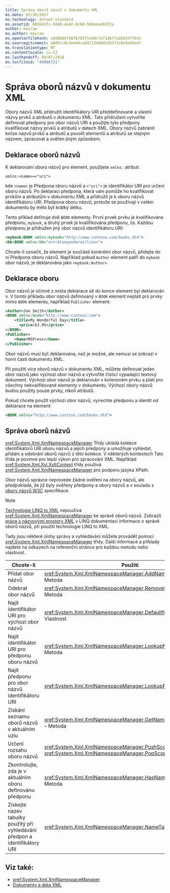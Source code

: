 ```yaml
---
title: Správa oborů názvů v dokumentu XML
ms.date: 03/30/2017
ms.technology: dotnet-standard
ms.assetid: 682643fc-b848-4e42-8c0d-50deeaeb5f2a
author: mairaw
ms.author: mairaw
ms.openlocfilehash: c8d08d6fd6fb783f5cb8c7e714bffa2b655ffb41
ms.sourcegitcommit: a885cc8c3e444ca6471348893d5373c6e9e49a47
ms.translationtype: MT
ms.contentlocale: cs-CZ
ms.lasthandoff: 09/07/2018
ms.locfileid: "44066721"
---
```

# <a name="managing-namespaces-in-an-xml-document"></a>Správa oborů názvů v dokumentu XML
Obory názvů XML přidružit identifikátory URI předdefinované a vlastní názvy prvků a atributů v dokumentu XML. Tato přidružení vytvoříte definovat předpony pro obor názvů URI a použijte tyto předpony kvalifikovat názvy prvků a atributů v datech XML. Obory názvů zabránit kolize názvů prvků a atributů a povolit elementů a atributů se stejným názvem, zpracovat a ověřen jiným způsobem.  
  
<a name="declare"></a>   
## <a name="declaring-namespaces"></a>Deklarace oborů názvů  
 K deklarování oboru názvů pro element, použijete `xmlns:` atribut:  
  
 `xmlns:<name>=<"uri">`  
  
 kde `<name>` je Předpona oboru názvů a `<"uri">` je identifikátor URI pro určení oboru názvů. Po deklaraci předpona, která vám pomůže ho kvalifikovat prvkům a atributům v dokumentu XML a přidružit je k oboru názvů identifikátoru URI. Předpona oboru názvů, protože se používají v celém dokumentu by mělo být krátký délku.  
  
 Tento příklad definuje dvě `BOOK` elementy. První prvek prvku je kvalifikována předponu, `mybook`, a druhý prvek je kvalifikována předponu, `bb`. Každou předponu je přidružen jiný obor názvů identifikátoru URI:  
  
```xml  
<mybook:BOOK xmlns:mybook="http://www.contoso.com/books.dtd">  
<bb:BOOK xmlns:bb="urn:blueyonderairlines">  
```  
  
 Chcete-li označit, že element je součástí konkrétní obor názvů, přidejte do ní Předpona oboru názvů. Například pokud `Author` element patří do `mybook` obor názvů, je deklarována jako `<mybook:Author>`.  
  
<a name="scope"></a>   
## <a name="declaration-scope"></a>Deklarace oboru  
 Obor názvů je účinné z místa deklarace až do konce element byl deklarován v. V tomto příkladu obor názvů definovaný v `BOOK` element neplatí pro prvky mimo `BOOK` elementu, například `Publisher` element:  
  
```xml  
<Author>Joe Smith</Author>  
<BOOK xmlns:book="http://www.contoso.com">  
    <title>My Wonderful Day</title>  
      <price>$3.95</price>  
</BOOK>  
<Publisher>  
    <Name>MSPress</Name>  
</Publisher>  
```  
  
 Obor názvů musí být deklarována, než je možné, ale nemusí se zobrazí v horní části dokumentu XML.  
  
 Při použití více oborů názvů v dokumentu XML, můžete definovat jeden obor názvů jako výchozí obor názvů a vytvoříte čisticí vypadající textový dokument. Výchozí obor názvů je deklarován v kořenovém prvku a platí pro všechny nekvalifikované elementy v dokumentu. Výchozí obory názvů budou použity pouze prvky, nikoli atributů.  
  
 Pokud chcete použít výchozí obor názvů, vynechte předponu a identit od deklarace na element:  
  
```xml  
<BOOK xmlns="http://www.contoso.com/books.dtd">  
```  
  
## <a name="managing-namespaces"></a>Správa oborů názvů  
 <xref:System.Xml.XmlNamespaceManager> Třídy ukládá kolekce identifikátorů URI oboru názvů a jejich předpony a umožňuje vyhledat, přidání a odebrání oborů názvů z této kolekce. V některých kontextech Tato třída je povinné pro lepší výkon pro zpracování XML. Například <xref:System.Xml.Xsl.XsltContext> třídy používá <xref:System.Xml.XmlNamespaceManager> pro podporu jazyka XPath.  
  
 Obor názvů správce neprovede žádné ověření na obory názvů, ale předpokládá, že již byly ověřeny předpony a obory názvů a v souladu s [obory názvů W3C](https://www.w3.org/TR/REC-xml-names/) specifikace.  
  
> [!NOTE]
>  [Technologie LINQ to XML](https://msdn.microsoft.com/library/f0fe21e9-ee43-4a55-b91a-0800e5782c13) nepoužívá <xref:System.Xml.XmlNamespaceManager> ke správě oborů názvů. Zobrazit [práce s názvovými prostory XML](https://msdn.microsoft.com/library/e3003209-3234-45be-a832-47feb7927430) v LINQ dokumentaci informace o správě oborů názvů, při použití technologie LINQ to XML.  
  
 Tady jsou některé úlohy správy a vyhledávání můžete provádět pomocí <xref:System.Xml.XmlNamespaceManager> třídy. Další informace a příklady najdete na odkazech na referenční stránce pro každou metodu nebo vlastnost.  
  
|Chcete-li|Použití|  
|--------|---------|  
|Přidat obor názvů|<xref:System.Xml.XmlNamespaceManager.AddNamespace%2A> – Metoda|  
|Odebrat obor názvů|<xref:System.Xml.XmlNamespaceManager.RemoveNamespace%2A> – Metoda|  
|Najít identifikátor URI pro výchozí obor názvů|<xref:System.Xml.XmlNamespaceManager.DefaultNamespace%2A> Vlastnost|  
|Najít identifikátor URI pro předponu oboru názvů|<xref:System.Xml.XmlNamespaceManager.LookupNamespace%2A> – Metoda|  
|Najít předponu pro obor názvů identifikátoru URI|<xref:System.Xml.XmlNamespaceManager.LookupPrefix%2A> – Metoda|  
|Získání seznamu oborů názvů v aktuálním uzlu|<xref:System.Xml.XmlNamespaceManager.GetNamespacesInScope%2A> – Metoda|  
|Určení rozsahu oboru názvů|<xref:System.Xml.XmlNamespaceManager.PushScope%2A> a <xref:System.Xml.XmlNamespaceManager.PopScope%2A> metody|  
|Zkontrolujte, zda je v aktuálním oboru definovánu předponu|<xref:System.Xml.XmlNamespaceManager.HasNamespace%2A> – Metoda|  
|Získejte název tabulky použitý při vyhledávání předpon a identifikátory URI|<xref:System.Xml.XmlNamespaceManager.NameTable%2A> Vlastnost|  
  
## <a name="see-also"></a>Viz také:

- <xref:System.Xml.XmlNamespaceManager>  
- [Dokumenty a data XML](../../../../docs/standard/data/xml/index.md)
